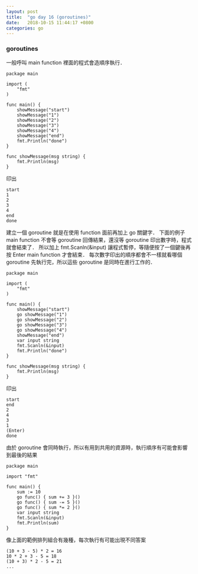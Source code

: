 ```yaml
---
layout: post
title:  "go day 16 (goroutines)"
date:   2018-10-15 11:44:17 +0800
categories: go
---
```



### goroutines

一般呼叫 main function 裡面的程式會造順序執行．

```
package main

import (
	"fmt"
)

func main() {
	showMessage("start")
	showMessage("1")
	showMessage("2")
	showMessage("3")
	showMessage("4")
	showMessage("end")
	fmt.Println("done")
}

func showMessage(msg string) {
	fmt.Println(msg)
}

```

印出

```
start
1
2
3
4
end
done

```

建立一個 goroutine 就是在使用 function 面前再加上 go 關鍵字．
下面的例子 main function 不會等 goroutine 回傳結果，還沒等 goroutine 印出數字時，程式就會結束了．
所以加上 fmt.Scanln(&input) 讓程式暫停，等隨便按了一個鍵後再按 Enter main function 才會結束．
每次數字印出的順序都會不一樣就看哪個 goroutine 先執行完，所以這些 goroutine 是同時在進行工作的．



```
package main

import (
	"fmt"
)

func main() {
	showMessage("start")
	go showMessage("1")
	go showMessage("2")
	go showMessage("3")
	go showMessage("4")
	showMessage("end")
	var input string
	fmt.Scanln(&input)
	fmt.Println("done")
}

func showMessage(msg string) {
	fmt.Println(msg)
}

```

印出

```
start
end
2
4
3
1
(Enter)
done
```

由於 goroutine 會同時執行，所以有用到共用的資源時，執行順序有可能會影響到最後的結果  

```
package main

import "fmt"

func main() {
	sum := 10
	go func() { sum += 3 }()
	go func() { sum -= 5 }()
	go func() { sum *= 2 }()
	var input string
	fmt.Scanln(&input)
	fmt.Println(sum)
}

```
像上面的範例排列組合有幾種，每次執行有可能出現不同答案  	

```
(10 + 3 - 5) * 2 = 16
10 * 2 + 3 - 5 = 18
(10 + 3) * 2 - 5 = 21
...
```






